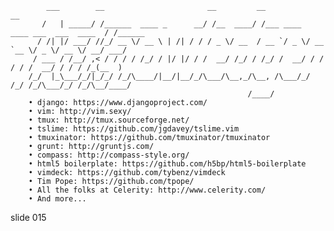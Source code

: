             ___        __                       __         __                                __
           /   | _____/ /______  ____ _      __/ /__  ____/ /___ ____  ____ ___  ___  ____  / /______
          / /| |/ ___/ //_/ __ \/ __ \ | /| / / / _ \/ __  / __ `/ _ \/ __ `__ \/ _ \/ __ \/ __/ ___/
         / ___ / /__/ ,< / / / / /_/ / |/ |/ / /  __/ /_/ / /_/ /  __/ / / / / /  __/ / / / /_(__  )
        /_/  |_\___/_/|_/_/ /_/\____/|__/|__/_/\___/\__,_/\__, /\___/_/ /_/ /_/\___/_/ /_/\__/____/
                                                         /____/
        • django: https://www.djangoproject.com/
        • vim: http://vim.sexy/
        • tmux: http://tmux.sourceforge.net/
        • tslime: https://github.com/jgdavey/tslime.vim
        • tmuxinator: https://github.com/tmuxinator/tmuxinator
        • grunt: http://gruntjs.com/
        • compass: http://compass-style.org/
        • html5 boilerplate: https://github.com/h5bp/html5-boilerplate
        • vimdeck: https://github.com/tybenz/vimdeck
        • Tim Pope: https://github.com/tpope/
        • All the folks at Celerity: http://www.celerity.com/
        • And more...















































































slide 015
